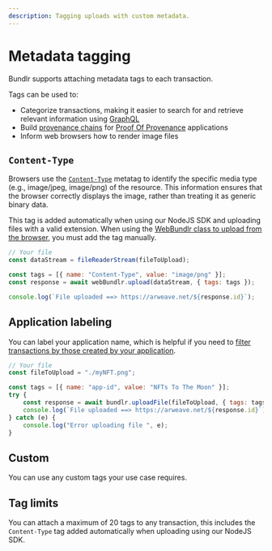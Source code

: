 ```yaml
---
description: Tagging uploads with custom metadata.
---
```


# Metadata tagging

Bundlr supports attaching metadata tags to each transaction.

Tags can be used to:

-   Categorize transactions, making it easier to search for and retrieve relevant information using [GraphQL](/developer-docs/graphql)
-   Build [provenance chains](/hands-on/tutorials/provenance-chain) for [Proof Of Provenance](/overview/solutions/proof-of-provenance) applications
-   Inform web browsers how to render image files

## `Content-Type`

Browsers use the [`Content-Type`](<(https://developer.mozilla.org/en-US/Web/HTTP/Basics_of_HTTP/MIME_types/Common_types)>) metatag to identify the specific media type (e.g., image/jpeg, image/png) of the resource. This information ensures that the browser correctly displays the image, rather than treating it as generic binary data.

This tag is added automatically when using our NodeJS SDK and uploading files with a valid extension. When using the [WebBundlr class to upload from the browser](/developer-docs/sdk/bundlr-in-the-browser), you must add the tag manually.

```js
// Your file
const dataStream = fileReaderStream(fileToUpload);

const tags = [{ name: "Content-Type", value: "image/png" }];
const response = await webBundlr.upload(dataStream, { tags: tags });

console.log(`File uploaded ==> https://arweave.net/${response.id}`);
```

## Application labeling

You can label your application name, which is helpful if you need to [filter transactions by those created by your application](/developer-docs/graphql#tags).

```js
// Your file
const fileToUpload = "./myNFT.png";

const tags = [{ name: "app-id", value: "NFTs To The Moon" }];
try {
	const response = await bundlr.uploadFile(fileToUpload, { tags: tags });
	console.log(`File uploaded ==> https://arweave.net/${response.id}`);
} catch (e) {
	console.log("Error uploading file ", e);
}
```

## Custom

You can use any custom tags your use case requires.

## Tag limits

You can attach a maximum of 20 tags to any transaction, this includes the `Content-Type` tag added automatically when uploading using our NodeJS SDK.
